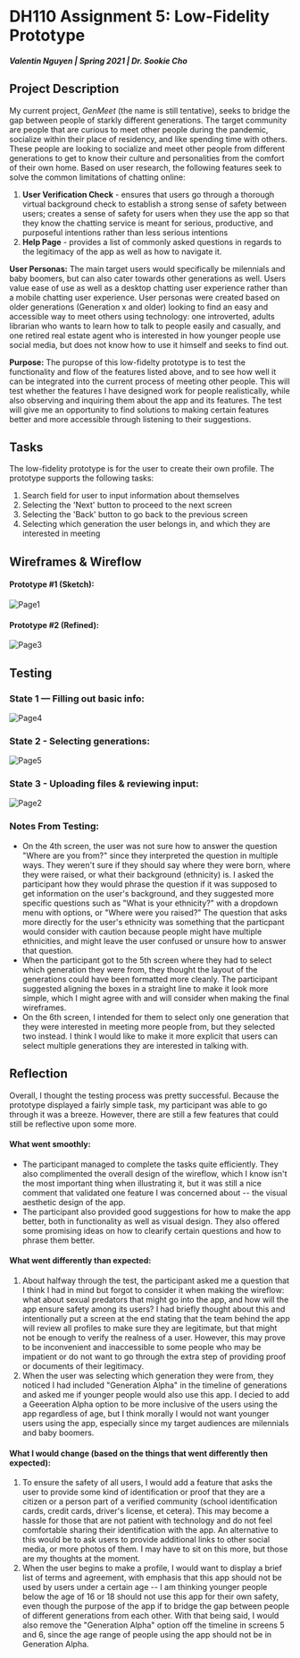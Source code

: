 # DH110 Assignment 5: Low-Fidelity Prototype
#### _Valentin Nguyen | Spring 2021 | Dr. Sookie Cho_

## Project Description

My current project, _GenMeet_ (the name is still tentative), seeks to bridge the gap between people of starkly different generations. The target community are people that are curious to meet other people during the pandemic, socialize within their place of residency, and like spending time with others. These people are looking to socialize and meet other people from different generations to get to know their culture and personalities from the comfort of their own home. Based on user research, the following features seek to solve the common limitations of chatting online:

1. **User Verification Check** - ensures that users go through a thorough virtual background check to establish a strong sense of safety between users; creates a sense of safety for users when they use the app so that they know the chatting service is meant for serious, productive, and purposeful intentions rather than less serious intentions
2. **Help Page** - provides a list of commonly asked questions in regards to the legitimacy of the app as well as how to navigate it.

**User Personas:** The main target users would specifically be milennials and baby boomers, but can also cater towards other generations as well. Users value ease of use as well as a desktop chatting user experience rather than a mobile chatting user experience. User personas were created based on older generations (Generation x and older) looking to find an easy and accessible way to meet others using technology: one introverted, adults librarian who wants to learn how to talk to people easily and casually, and one retired real estate agent who is interested in how younger people use social media, but does not know how to use it himself and seeks to find out.

**Purpose:** The puropse of this low-fidelty prototype is to test the functionality and flow of the features listed above, and to see how well it can be integrated into the current process of meeting other people. This will test whether the features I have designed work for people realistically, while also observing and inquiring them about the app and its features. The test will give me an opportunity to find solutions to making certain features better and more accessible through listening to their suggestions.

## Tasks

The low-fidelity prototype is for the user to create their own profile. The prototype supports the following tasks:
1. Search field for user to input information about themselves
2. Selecting the 'Next' button to proceed to the next screen
3. Selecting the 'Back' button to go back to the previous screen
4. Selecting which generation the user belongs in, and which they are interested in meeting

## Wireframes & Wireflow

#### Prototype #1 (Sketch):

![Page1](https://user-images.githubusercontent.com/81778205/117117291-3d22bc00-ad44-11eb-8a43-59e41a9474c9.png)

#### Prototype #2 (Refined):

![Page3](https://user-images.githubusercontent.com/81778205/117117463-6a6f6a00-ad44-11eb-9f70-360f8f4f036d.png)

## Testing

### State 1 — Filling out basic info:

![Page4](https://user-images.githubusercontent.com/81778205/117121961-2c754480-ad4a-11eb-8ef3-1a7f06ec30b7.png)

### State 2 - Selecting generations:

![Page5](https://user-images.githubusercontent.com/81778205/117121994-3434e900-ad4a-11eb-9b93-9ee066144521.png)

### State 3 - Uploading files & reviewing input:

![Page2](https://user-images.githubusercontent.com/81778205/117117341-4ad84180-ad44-11eb-8f14-e06724119854.png)

### Notes From Testing:
- On the 4th screen, the user was not sure how to answer the question "Where are you from?" since they interpreted the question in multiple ways. They weren't sure if they should say where they were born, where they were raised, or what their background (ethnicity) is. I asked the participant how they would phrase the question if it was supposed to get information on the user's background, and they suggested more specific questions such as "What is your ethnicity?" with a dropdown menu with options, or "Where were you raised?" The question that asks more directly for the user's ethnicity was something that the particpant would consider with caution because people might have multiple ethnicities, and might leave the user confused or unsure how to answer that question.
- When the participant got to the 5th screen where they had to select which generation they were from, they thought the layout of the generations could have been formatted more cleanly. The participant suggested aligning the boxes in a straight line to make it look more simple, which I might agree with and will consider when making the final wireframes.
- On the 6th screen, I intended for them to select only one generation that they were interested in meeting more people from, but they selected two instead. I think I would like to make it more explicit that users can select multiple generations they are interested in talking with.

## Reflection
Overall, I thought the testing process was pretty successful. Because the prototype displayed a fairly simple task, my participant was able to go through it was a breeze. However, there are still a few features that could still be reflective upon some more.

#### What went smoothly:
- The participant managed to complete the tasks quite efficiently. They also complimented the overall design of the wireflow, which I know isn't the most important thing when illustrating it, but it was still a nice comment that validated one feature I was concerned about -- the visual aesthetic design of the app.
- The participant also provided good suggestions for how to make the app better, both in functionality as well as visual design. They also offered some promising ideas on how to clearify certain questions and how to phrase them better.

#### What went differently than expected:
1. About halfway through the test, the participant asked me a question that I think I had in mind but forgot to consider it when making the wireflow: what about sexual predators that might go into the app, and how will the app ensure safety among its users? I had briefly thought about this and intentionally put a screen at the end stating that the team behind the app will review all profiles to make sure they are legitimate, but that might not be enough to verify the realness of a user. However, this may prove to be inconvenient and inaccessible to some people who may be impatient or do not want to go through the extra step of providing proof or documents of their legitimacy.
2. When the user was selecting which generation they were from, they noticed I had included "Generation Alpha" in the timeline of generations and asked me if younger people would also use this app. I decied to add a Geeeration Alpha option to be more inclusive of the users using the app regardless of age, but I think morally I would not want younger users using the app, especially since my target audiences are milennials and baby boomers.

#### What I would change (based on the things that went differently then expected):
1. To ensure the safety of all users, I would add a feature that asks the user to provide some kind of identification or proof that they are a citizen or a person part of a verified community (school identification cards, credit cards, driver's license, et cetera). This may become a hassle for those that are not patient with technology and do not feel comfortable sharing their identification with the app. An alternative to this would be to ask users to provide additional links to other social media, or more photos of them. I may have to sit on this more, but those are my thoughts at the moment.
2. When the user begins to make a profile, I would want to display a brief list of terms and agreement, with emphasis that this app should not be used by users under a certain age -- I am thinking younger people below the age of 16 or 18 should not use this app for their own safety, even though the purpose of the app if to bridge the gap between people of different generations from each other. With that being said, I would also remove the "Generation Alpha" option off the timeline in screens 5 and 6, since the age range of people using the app should not be in Generation Alpha.


